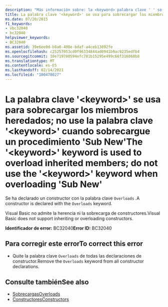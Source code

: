 ```yaml
---
description: "Más información sobre: la <keyword> palabra clave ' ' se usa para sobrecargar los miembros heredados; no use la <keyword> palabra clave ' ' al sobrecargar ' Sub New '"
title: La palabra clave '<keyword>' se usa para sobrecargar los miembros heredados; no use la palabra clave '<keyword>' cuando sobrecargue un procedimiento 'Sub New'
ms.date: 07/20/2015
f1_keywords:
- vbc32040
- bc32040
helpviewer_keywords:
- BC32040
ms.assetid: 39e6ee0d-b8a0-498e-bdaf-a4ceb13892fe
ms.openlocfilehash: c25257053cd0f96334844ad0941b9ac9235edfb4
ms.sourcegitcommit: 10e719780594efc781b15295e499c66f316068b8
ms.translationtype: MT
ms.contentlocale: es-ES
ms.lasthandoff: 02/14/2021
ms.locfileid: "100478027"
---
```

# <a name="the-keyword-keyword-is-used-to-overload-inherited-members-do-not-use-the-keyword-keyword-when-overloading-sub-new"></a><span data-ttu-id="98be8-103">La palabra clave '\<keyword>' se usa para sobrecargar los miembros heredados; no use la palabra clave '\<keyword>' cuando sobrecargue un procedimiento 'Sub New'</span><span class="sxs-lookup"><span data-stu-id="98be8-103">The '\<keyword>' keyword is used to overload inherited members; do not use the '\<keyword>' keyword when overloading 'Sub New'</span></span>

<span data-ttu-id="98be8-104">Se ha declarado un constructor con la palabra clave `Overloads` .</span><span class="sxs-lookup"><span data-stu-id="98be8-104">A constructor is declared with the `Overloads` keyword.</span></span>  
  
 <span data-ttu-id="98be8-105">Visual Basic no admite la herencia ni la sobrecarga de constructores.</span><span class="sxs-lookup"><span data-stu-id="98be8-105">Visual Basic does not support inheriting or overloading constructors.</span></span>  
  
 <span data-ttu-id="98be8-106">**Identificador de error:** BC32040</span><span class="sxs-lookup"><span data-stu-id="98be8-106">**Error ID:** BC32040</span></span>  
  
## <a name="to-correct-this-error"></a><span data-ttu-id="98be8-107">Para corregir este error</span><span class="sxs-lookup"><span data-stu-id="98be8-107">To correct this error</span></span>  
  
- <span data-ttu-id="98be8-108">Quite la palabra clave `Overloads` de todas las declaraciones de constructor.</span><span class="sxs-lookup"><span data-stu-id="98be8-108">Remove the `Overloads` keyword from all constructor declarations.</span></span>  
  
## <a name="see-also"></a><span data-ttu-id="98be8-109">Consulte también</span><span class="sxs-lookup"><span data-stu-id="98be8-109">See also</span></span>

- [<span data-ttu-id="98be8-110">Sobrecargas</span><span class="sxs-lookup"><span data-stu-id="98be8-110">Overloads</span></span>](../language-reference/modifiers/overloads.md)
- [<span data-ttu-id="98be8-111">Constructores</span><span class="sxs-lookup"><span data-stu-id="98be8-111">Constructors</span></span>](../programming-guide/concepts/object-oriented-programming.md#constructors)
